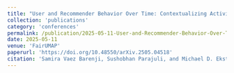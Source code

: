 ```yaml
---
title: "User and Recommender Behavior Over Time: Contextualizing Activity, Effectiveness, Diversity, and Fairness in Book Recommendation"
collection: 'publications'
category: 'conferences'
permalink: /publication/2025-05-11-User-and-Recommender-Behavior-Over-Time
date: 2025-05-11
venue: 'FairUMAP'
paperurl: 'https://doi.org/10.48550/arXiv.2505.04518'
citation: 'Samira Vaez Barenji, Sushobhan Parajuli, and Michael D. Ekstrand. 2025. User and Recommender Behavior Over Time: Contextualizing Activity, Effectiveness, Diversity, and Fairness in Book Recommendation. <i>Adjunct Proceedings of the 33rd ACM Conference on User Modeling, Adaptation and Personalization</i>. doi:10.1145/3708319.3733710.'
---
```

